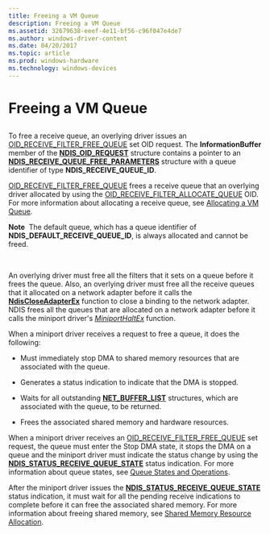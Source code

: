```yaml
---
title: Freeing a VM Queue
description: Freeing a VM Queue
ms.assetid: 32679638-eeef-4e11-bf56-c96f047e4de7
ms.author: windows-driver-content
ms.date: 04/20/2017
ms.topic: article
ms.prod: windows-hardware
ms.technology: windows-devices
---
```


# Freeing a VM Queue


## <a href="" id="ddk-virtual-machine-queue-overview-nr"></a>


To free a receive queue, an overlying driver issues an [OID\_RECEIVE\_FILTER\_FREE\_QUEUE](https://msdn.microsoft.com/library/windows/hardware/ff569789) set OID request. The **InformationBuffer** member of the [**NDIS\_OID\_REQUEST**](https://msdn.microsoft.com/library/windows/hardware/ff566710) structure contains a pointer to an [**NDIS\_RECEIVE\_QUEUE\_FREE\_PARAMETERS**](https://msdn.microsoft.com/library/windows/hardware/ff567201) structure with a queue identifier of type **NDIS\_RECEIVE\_QUEUE\_ID**.

[OID\_RECEIVE\_FILTER\_FREE\_QUEUE](https://msdn.microsoft.com/library/windows/hardware/ff569789) frees a receive queue that an overlying driver allocated by using the [OID\_RECEIVE\_FILTER\_ALLOCATE\_QUEUE](https://msdn.microsoft.com/library/windows/hardware/ff569784) OID. For more information about allocating a receive queue, see [Allocating a VM Queue](allocating-a-vm-queue.md).

**Note**  The default queue, which has a queue identifier of **NDIS\_DEFAULT\_RECEIVE\_QUEUE\_ID**, is always allocated and cannot be freed.

 

An overlying driver must free all the filters that it sets on a queue before it frees the queue. Also, an overlying driver must free all the receive queues that it allocated on a network adapter before it calls the [**NdisCloseAdapterEx**](https://msdn.microsoft.com/library/windows/hardware/ff561640) function to close a binding to the network adapter. NDIS frees all the queues that are allocated on a network adapter before it calls the miniport driver's [*MiniportHaltEx*](https://msdn.microsoft.com/library/windows/hardware/ff559388) function.

When a miniport driver receives a request to free a queue, it does the following:

-   Must immediately stop DMA to shared memory resources that are associated with the queue.

-   Generates a status indication to indicate that the DMA is stopped.

-   Waits for all outstanding [**NET\_BUFFER\_LIST**](https://msdn.microsoft.com/library/windows/hardware/ff568388) structures, which are associated with the queue, to be returned.

-   Frees the associated shared memory and hardware resources.

When a miniport driver receives an [OID\_RECEIVE\_FILTER\_FREE\_QUEUE](https://msdn.microsoft.com/library/windows/hardware/ff569789) set request, the queue must enter the Stop DMA state, it stops the DMA on a queue and the miniport driver must indicate the status change by using the [**NDIS\_STATUS\_RECEIVE\_QUEUE\_STATE**](https://msdn.microsoft.com/library/windows/hardware/ff567417) status indication. For more information about queue states, see [Queue States and Operations](queue-states-and-operations.md).

After the miniport driver issues the [**NDIS\_STATUS\_RECEIVE\_QUEUE\_STATE**](https://msdn.microsoft.com/library/windows/hardware/ff567417) status indication, it must wait for all the pending receive indications to complete before it can free the associated shared memory. For more information about freeing shared memory, see [Shared Memory Resource Allocation](shared-memory-resource-allocation.md).

 

 





